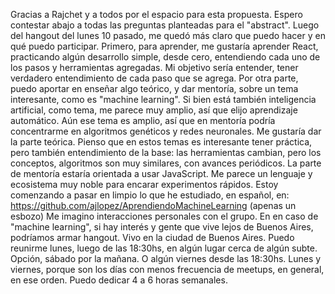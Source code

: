 Gracias a Rajchet y a todos por el espacio para esta propuesta. Espero contestar abajo a todas las preguntas
planteadas para el "abstract".
Luego del hangout del lunes 10 pasado, me quedó más claro que puedo hacer y en qué puedo participar.
Primero, para aprender, me gustaría aprender React, practicando algún desarrollo simple, desde cero, entendiendo
cada uno de los pasos y herramientas agregadas. Mi objetivo sería entender, tener verdadero entendimiento de cada
paso que se agrega.
Por otra parte, puedo aportar en enseñar algo teórico, y dar mentoría, sobre un tema interesante, como es
"machine learning". Si bien está también inteligencia artificial, como tema, me parece muy amplio, así que
elijo aprendizaje automático. Aún ese tema es amplio, así que en mentoría podría concentrarme en algoritmos
genéticos y redes neuronales. Me gustaría dar la parte teórica. Pienso que en estos temas es interesante
tener práctica, pero también entendimiento de la base: las herramientas cambian, pero los conceptos, algoritmos
son muy similares, con avances periódicos. La parte de mentoría estaría orientada a usar JavaScript. Me parece
un lenguaje y ecosistema muy noble para encarar experimentos rápidos.
Estoy comenzando a pasar en limpio lo que he estudiado, en español, en:
https://github.com/ajlopez/AprendiendoMachineLearning
(apenas un esbozo)
Me imagino interacciones personales con el grupo. En en caso de "machine learning", si hay interés y gente
que vive lejos de Buenos Aires, podríamos armar hangout.
Vivo en la ciudad de Buenos Aires.
Puedo reunirme lunes, luego de las 18:30hs, en algún lugar cerca de algún subte. Opción, sábado por la mañana. O
algún viernes desde las 18:30hs. Lunes y viernes, porque son los días con menos frecuencia de meetups, en general,
en ese orden.
Puedo dedicar 4 a 6 horas semanales.

